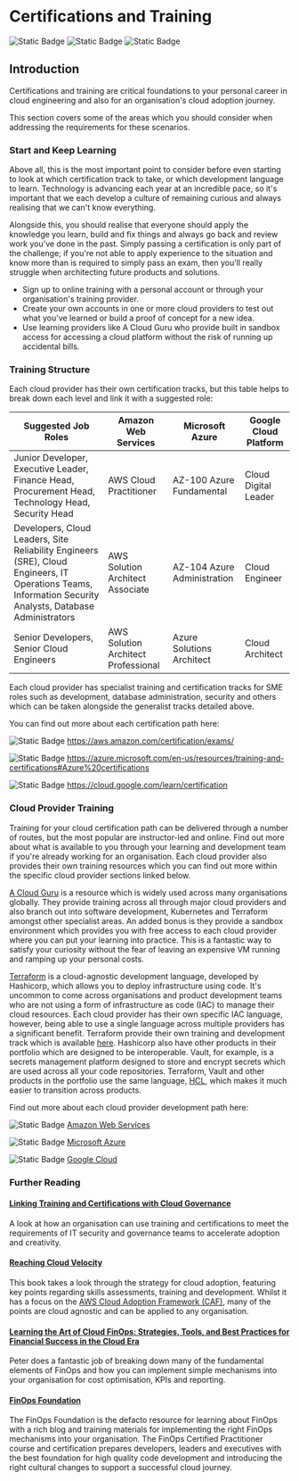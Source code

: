 # Certifications and Training

![Static Badge](https://img.shields.io/badge/Cloud%20Provider-AWS-orange) ![Static Badge](https://img.shields.io/badge/Cloud%20Provider-Azure-lightblue) ![Static Badge](https://img.shields.io/badge/Cloud%20Provider-Google%20Cloud-blue)

## Introduction

Certifications and training are critical foundations to your personal career in cloud engineering and also for an organisation's cloud adoption journey. 

This section covers some of the areas which you should consider when addressing the requirements for these scenarios.

### Start and Keep Learning
Above all, this is the most important point to consider before even starting to look at which certification track to take, or which development language to learn. Technology is advancing each year at an incredible pace, so it's important that we each develop a culture of remaining curious and always realising that we can't know everything.

Alongside this, you should realise that everyone should apply the knowledge you learn, build and fix things and always go back and review work you've done in the past. Simply passing a certification is only part of the challenge; if you're not able to apply experience to the situation and know more than is required to simply pass an exam, then you'll really struggle when architecting future products and solutions.

 - Sign up to online training with a personal account or through your organisation's training provider.
 - Create your own accounts in one or more cloud providers to test out what you've learned or build a proof of concept for a new idea.
 - Use learning providers like A Cloud Guru who provide built in sandbox access for accessing a cloud platform without the risk of running up accidental bills.

### Training Structure

Each cloud provider has their own certification tracks, but this table helps to break down each level and link it with a suggested role:

| Suggested Job Roles | Amazon Web Services | Microsoft Azure | Google Cloud Platform
|--|--|--|--|
|Junior Developer, Executive Leader, Finance Head, Procurement Head, Technology Head, Security Head| AWS Cloud Practitioner|AZ-100 Azure Fundamental|Cloud Digital Leader
|Developers, Cloud Leaders, Site Reliability Engineers (SRE), Cloud Engineers, IT Operations Teams, Information Security Analysts, Database Administrators|AWS Solution Architect Associate|AZ-104 Azure Administration|Cloud Engineer|
|Senior Developers, Senior Cloud Engineers|AWS Solution Architect Professional|Azure Solutions Architect|Cloud Architect|

Each cloud provider has specialist training and certification tracks for SME roles such as development, database administration, security and others which can be taken alongside the generalist tracks detailed above.

You can find out more about each certification path here:

![Static Badge](https://img.shields.io/badge/Cloud%20Provider-AWS-orange) https://aws.amazon.com/certification/exams/

![Static Badge](https://img.shields.io/badge/Cloud%20Provider-Azure-lightblue) https://azure.microsoft.com/en-us/resources/training-and-certifications#Azure%20certifications

![Static Badge](https://img.shields.io/badge/Cloud%20Provider-Google%20Cloud-blue) https://cloud.google.com/learn/certification

### Cloud Provider Training

Training for your cloud certification path can be delivered through a number of routes, but the most popular are instructor-led and online. Find out more about what is available to you through your learning and development team if you're already working for an organisation. Each cloud provider also provides their own training resources which you can find out more within the specific cloud provider sections linked below.

[A Cloud Guru](https://www.pluralsight.com/cloud-guru) is a resource which is widely used across many organisations globally. They provide training across all through major cloud providers and also branch out into software development, Kubernetes and Terraform amongst other specialist areas. An added bonus is they provide a sandbox environment which provides you with free access to each cloud provider where you can put your learning into practice. This is a fantastic way to satisfy your curiosity without the fear of leaving an expensive VM running and ramping up your personal costs.

[Terraform](https://terraform.io) is a cloud-agnostic development language, developed by Hashicorp, which allows you to deploy infrastructure using code. It's uncommon to come across organisations and product development teams who are not using a form of infrastructure as code (IAC) to manage their cloud resources. Each cloud provider has their own specific IAC language, however, being able to use a single language across multiple providers has a significant benefit. Terraform provide their own training and development track which is available [here](https://www.hashicorp.com/certification/terraform-associate?product_intent=terraform). Hashicorp also have other products in their portfolio which are designed to be interoperable. Vault, for example, is a secrets management platform designed to store and encrypt secrets which are used across all your code repositories. Terraform, Vault and other products in the portfolio use the same language, [HCL](https://developer.hashicorp.com/terraform/language), which makes it much easier to transition across products.

Find out more about each cloud provider development path here:

![Static Badge](https://img.shields.io/badge/Cloud%20Provider-AWS-orange) [Amazon Web Services](./AWS-Training.md)

![Static Badge](https://img.shields.io/badge/Cloud%20Provider-Azure-lightblue) [Microsoft Azure](./Azure-Training.md)

![Static Badge](https://img.shields.io/badge/Cloud%20Provider-Google%20Cloud-blue) [Google Cloud](./GCP-Training.md)

### Further Reading

#### [Linking Training and Certifications with Cloud Governance](https://www.linkedin.com/pulse/linking-training-certifications-cloud-governance-adam)
A look at how an organisation can use training and certifications to meet the requirements of IT security and governance teams to accelerate adoption and creativity.
#### [Reaching Cloud Velocity](https://amzn.to/3SuCIEa)
This book takes a look through the strategy for cloud adoption, featuring key points regarding skills assessments, training and development. Whilst it has a focus on the [AWS Cloud Adoption Framework (CAF)](https://aws.amazon.com/cloud-adoption-framework/), many of the points are cloud agnostic and can be applied to any organisation.

#### [Learning the Art of Cloud FinOps: Strategies, Tools, and Best Practices for Financial Success in the Cloud Era](https://amzn.to/40oaMEe)
Peter does a fantastic job of breaking down many of the fundamental elements of FinOps and how you can implement simple mechanisms into your organisation for cost optimisation, KPIs and reporting. 

#### [FinOps Foundation](https://www.finops.org/)
The FinOps Foundation is the defacto resource for learning about FinOps with a rich blog and training materials for implementing the right FinOps mechanisms into your organisation. The FinOps Certified Practitioner course and certification prepares developers, leaders and executives with the best foundation for high quality code development and introducing the right cultural changes to support a successful cloud journey.
